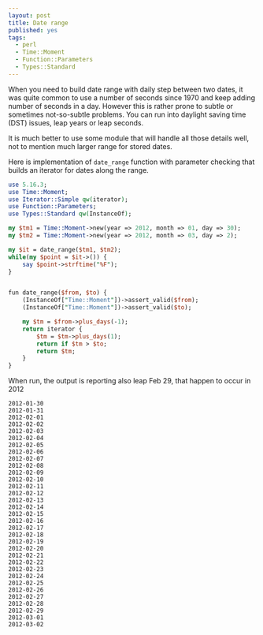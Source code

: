 ```yaml
---
layout: post
title: Date range
published: yes
tags:
  - perl
  - Time::Moment
  - Function::Parameters
  - Types::Standard
---
```

When you need to build date range with daily step between two dates, it was quite common to use a number of seconds since 1970 and keep adding number of seconds in a day. However this is rather prone to subtle or sometimes not-so-subtle problems. You can run into daylight saving time (DST) issues, leap years or leap seconds.

It is much better to use some module that will handle all those details well, not to mention much larger range for stored dates.

Here is implementation of `date_range` function with parameter checking that builds an iterator for dates along the range.

```perl
use 5.16.3;
use Time::Moment;
use Iterator::Simple qw(iterator);
use Function::Parameters;
use Types::Standard qw(InstanceOf);

my $tm1 = Time::Moment->new(year => 2012, month => 01, day => 30);
my $tm2 = Time::Moment->new(year => 2012, month => 03, day => 2);

my $it = date_range($tm1, $tm2);
while(my $point = $it->()) {
    say $point->strftime("%F");
}


fun date_range($from, $to) {
    (InstanceOf["Time::Moment"])->assert_valid($from);
    (InstanceOf["Time::Moment"])->assert_valid($to);

    my $tm = $from->plus_days(-1);
    return iterator {
        $tm = $tm->plus_days(1);
        return if $tm > $to;
        return $tm;
    }
}
```

When run, the output is reporting also leap Feb 29, that happen to occur in 2012

```
2012-01-30
2012-01-31
2012-02-01
2012-02-02
2012-02-03
2012-02-04
2012-02-05
2012-02-06
2012-02-07
2012-02-08
2012-02-09
2012-02-10
2012-02-11
2012-02-12
2012-02-13
2012-02-14
2012-02-15
2012-02-16
2012-02-17
2012-02-18
2012-02-19
2012-02-20
2012-02-21
2012-02-22
2012-02-23
2012-02-24
2012-02-25
2012-02-26
2012-02-27
2012-02-28
2012-02-29
2012-03-01
2012-03-02
```
